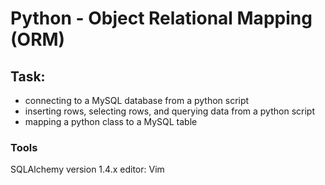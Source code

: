 # Python - Object Relational Mapping (ORM)

## Task:

- connecting to a MySQL database from a python script
- inserting rows, selecting rows, and querying data from a python script
- mapping a python class to a MySQL table

### Tools
SQLAlchemy version 1.4.x
editor: Vim

